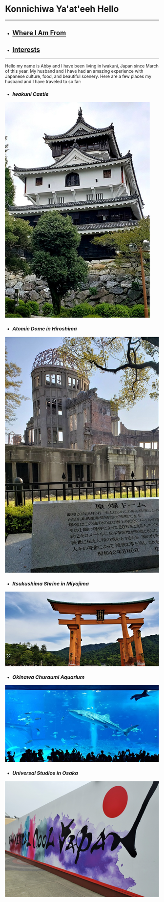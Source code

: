 # Konnichiwa    Ya'at'eeh   Hello
-----------------------------
+ ## **[Where I Am From](bio.md)**
+ ## **[Interests](topic.md)** 
-----------------------------

Hello my name is Abby and I have been living in Iwakuni, Japan since March of this year.  My husband and I have had an amazing experience with Japanese culture, food, and beautiful scenery. Here are a few places my husband and I have traveled to so far:

+ ### *Iwakuni Castle*
![iwakuni castle](iwakunicastle.jpg)

+ ### *Atomic Dome in Hiroshima*
![atomic dome](atomicdome1.jpg)

+ ### *Itsukushima Shrine in Miyajima*
![miyajima](miyajima.jpg)

+ ### *Okinawa Churaumi Aquarium*
![okinawaaquarium](okinawaaquarium.jpg)

+ ### *Universal Studios in Osaka*
![unistu](universal.jpg)
